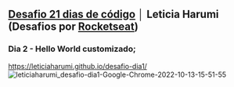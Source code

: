 ## <a href="https://github.com/leticiaharumi/desafio-21dias" target="_blank">Desafio 21 dias de código</a> │ Leticia Harumi (Desafios por <a href="https://www.instagram.com/rocketseat_oficial/" target="_blank">Rocketseat</a>) 
### Dia 2 - Hello World customizado;
https://leticiaharumi.github.io/desafio-dia1/
![leticiaharumi_desafio-dia1-Google-Chrome-2022-10-13-15-51-55](https://user-images.githubusercontent.com/80927546/195682882-fd13e850-0675-4c64-8864-b36e59d1f0d4.gif)
